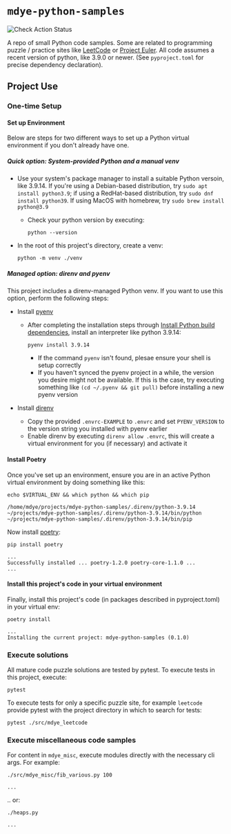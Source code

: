 # `mdye-python-samples`

![Check Action Status](https://github.com/michaeldye/mdye-python-samples/actions/workflows/python-app.yaml/badge.svg)

A repo of small Python code samples. Some are related to programming puzzle /
practice sites like [LeetCode](https://leetcode.com) or [Project
Euler](https://projecteuler.net). All code assumes a recent version of python,
like 3.9.0 or newer. (See `pyproject.toml` for precise dependency declaration).

## Project Use

### One-time Setup

#### Set up Environment

Below are steps for two different ways to set up a Python virtual environment if you don't already have one.

##### Quick option: System-provided Python and a manual venv

* Use your system's package manager to install a suitable Python versoin, like 3.9.14. If you're using a Debian-based distribution, try `sudo apt install python3.9`; if using a RedHat-based distribution, try `sudo dnf install python39`. If using MacOS with homebrew, try `sudo brew install python@3.9`

  * Check your python version by executing:

    ```
    python --version
    ```
* In the root of this project's directory, create a venv:

  ```
  python -m venv ./venv
  ```

##### Managed option: direnv and pyenv

This project includes a direnv-managed Python venv. If you want to use this
option, perform the following steps:

* Install [pyenv](https://github.com/pyenv/pyenv)
  * After completing the installation steps through [Install Python build dependencies](https://github.com/pyenv/pyenv#install-python-build-dependencies), install an interpreter like python 3.9.14:

    ```
    pyenv install 3.9.14
    ```

    * If the command `pyenv` isn't found, plesae ensure your shell is setup correctly
    * If you haven't synced the pyenv project in a while, the version you desire might not be available. If this is the case, try executing something like `(cd ~/.pyenv && git pull)` before installing a new pyenv version

* Install [direnv](https://direnv.net/)
  * Copy the provided `.envrc-EXAMPLE` to `.envrc` and set `PYENV_VERSION` to the version string you installed with pyenv earlier
  * Enable direnv by executing `direnv allow .envrc`, this will create a virtual environment for you (if necessary) and activate it


#### Install Poetry

Once you've set up an environment, ensure you are in an active Python virtual environment by doing something like this:

    echo $VIRTUAL_ENV && which python && which pip
    
    /home/mdye/projects/mdye-python-samples/.direnv/python-3.9.14
    ~/projects/mdye-python-samples/.direnv/python-3.9.14/bin/python
    ~/projects/mdye-python-samples/.direnv/python-3.9.14/bin/pip

Now install [poetry](https://pypi.org/project/poetry/):

    pip install poetry
    
    ...
    Successfully installed ... poetry-1.2.0 poetry-core-1.1.0 ... 
    ...

#### Install this project's code in your virtual environment

Finally, install this project's code (in packages described in pyproject.toml) in your virtual env:

    poetry install
    
    ...
    Installing the current project: mdye-python-samples (0.1.0)


### Execute solutions

All mature code puzzle solutions are tested by pytest. To execute tests in this project, execute:

    pytest

To execute tests for only a specific puzzle site, for example `leetcode` provide pytest with the project directory in which to search for tests:

    pytest ./src/mdye_leetcode

### Execute miscellaneous code samples

For content in `mdye_misc`, execute modules directly with the necessary cli args. For example:

    ./src/mdye_misc/fib_various.py 100
    
    ...

.. or:

    ./heaps.py
    
    ...
